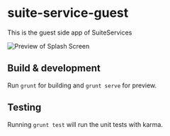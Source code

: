 # suite-service-guest

This is the guest side app of SuiteServices

![Preview of Splash Screen](http://i.imgur.com/U8TMWdX.gif)


## Build & development

Run `grunt` for building and `grunt serve` for preview.

## Testing

Running `grunt test` will run the unit tests with karma.
